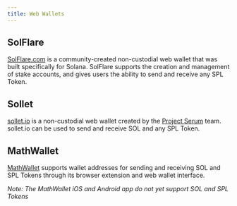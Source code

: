 ```yaml
---
title: Web Wallets
---
```


## SolFlare
[SolFlare.com](https://solflare.com/) is a community-created non-custodial
web wallet that was built specifically for Solana.  SolFlare supports the creation
and management of stake accounts, and gives users the ability to send and receive
any SPL Token.

## Sollet
[sollet.io](https://www.sollet.io/) is a non-custodial web wallet created by the
[Project Serum](https://projectserum.com/) team.  sollet.io can be used to send
and receive SOL and any SPL Token.

## MathWallet

[MathWallet](https://mathwallet.org/) supports wallet
addresses for sending and receiving SOL and SPL Tokens through its
browser extension and web wallet interface.

*Note: The MathWallet iOS and Android app do not yet support SOL and SPL Tokens*
